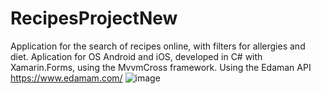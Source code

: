 # RecipesProjectNew
Application for the search of recipes online, with filters for allergies and diet.
Aplication for OS Android and iOS, developed in C# with Xamarin.Forms, using the MvvmCross framework.
Using the Edaman API https://www.edamam.com/ 
![image](https://drive.google.com/uc?export=view&id=1vKuQBykOobcwbKus1RLV5ho7QRwWrFjb)
